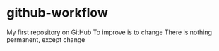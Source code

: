 # github-workflow
My first repository on GitHub
To improve is to change
There is nothing permanent, except change
